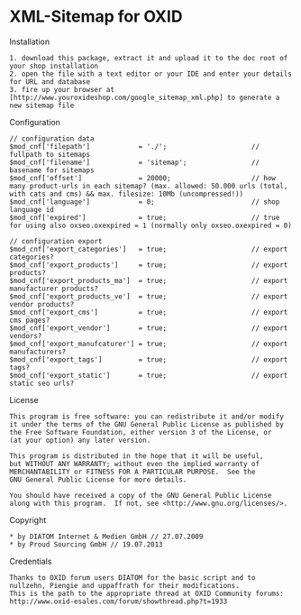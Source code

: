 XML-Sitemap for OXID
=========

Installation

	1. download this package, extract it and upload it to the doc root of your shop installation 
	2. open the file with a text editor or your IDE and enter your details for URL and database
	3. fire up your browser at [http://www.youroxideshop.com/google_sitemap_xml.php] to generate a new sitemap file

Configuration

    // configuration data
    $mod_cnf['filepath']            = './';						// fullpath to sitemaps
    $mod_cnf['filename']            = 'sitemap';				// basename for sitemaps
    $mod_cnf['offset']              = 20000;					// how many product-urls in each sitemap? (max. allowed: 50.000 urls (total, with cats and cms) && max. filesize: 10Mb (uncompressed!))         
    $mod_cnf['language']            = 0;                        // shop language id
    $mod_cnf['expired']             = true;                     // true for using also oxseo.oxexpired = 1 (normally only oxseo.oxexpired = 0)

    // configuration export
    $mod_cnf['export_categories']   = true;                     // export categories?
    $mod_cnf['export_products']     = true;                     // export products?
    $mod_cnf['export_products_ma']  = true;                     // export manufacturer products?
    $mod_cnf['export_products_ve']  = true;                     // export vendor products?
    $mod_cnf['export_cms']          = true;                     // export cms pages?
    $mod_cnf['export_vendor']       = true;                     // export vendors?
    $mod_cnf['export_manufcaturer'] = true;                     // export manufacturers?
    $mod_cnf['export_tags']         = true;                     // export tags?
    $mod_cnf['export_static']       = true;                     // export static seo urls?


License

    This program is free software: you can redistribute it and/or modify
    it under the terms of the GNU General Public License as published by
    the Free Software Foundation, either version 3 of the License, or
    (at your option) any later version.

    This program is distributed in the hope that it will be useful,
    but WITHOUT ANY WARRANTY; without even the implied warranty of
    MERCHANTABILITY or FITNESS FOR A PARTICULAR PURPOSE.  See the
    GNU General Public License for more details.

    You should have received a copy of the GNU General Public License
    along with this program.  If not, see <http://www.gnu.org/licenses/>.
    
    
Copyright

	* by DIATOM Internet & Medien GmbH // 27.07.2009
	* by Proud Sourcing GmbH // 19.07.2013


Credentials
	
	Thanks to OXID forum users DIATOM for the basic script and to nullzehn, Piengie and uppaffrath for their modifications.
	This is the path to the appropriate thread at OXID Community forums: http://www.oxid-esales.com/forum/showthread.php?t=1933